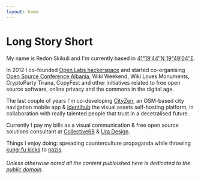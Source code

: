 ```yaml
---
layout: home
---
```

# Long Story Short

My name is Redon Skikuli and I'm currently based in [41°19′44″N 19°49′04″E](https://osm.org/go/xexSP~s?m=).

In 2012 I co-founded [Open Labs hackerspace](https://openlabs.cc) and started co-organising [Open Source Conference Albania](https://oscal.openlabs.cc), Wiki Weekend, Wiki Loves Monuments, CryptoParty Tirana, CopyFest and other initiatives related to free open source software, online privacy and the commons in the digital age.

The last couple of years I'm co-developing [CityZen](http://cityzenapp.co/), an OSM-based city navigation mobile app & [Identihub](https://identihub.co/) the visual assets self-hosting platform, in collaboration with really talented people that trust in a decetralised future.

Currently I pay my bills as a visual communication & free open source solutions consultant at [Collective68](http://collective68.tech/) & [Ura Design](https://ura.design/).

Things I enjoy doing: spreading counterculture propaganda while throwing [kung-fu kicks](https://youtu.be/wo2aUfwPQvs?t=41s) to [nazis](https://www.youtube.com/watch?v=SFM-9liNmrM).


###### _Unless otherwise noted all the content publoished here is dedicated to the [public domain](https://creativecommons.org/choose/zero/)._
